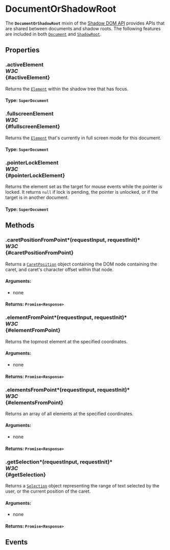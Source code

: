 # DocumentOrShadowRoot

<div class='overview'><span class="seoSummary">The <strong><code>DocumentOrShadowRoot</code></strong> mixin of the&nbsp;<a href="/en-US/docs/Web/Web_Components/Using_shadow_DOM">Shadow DOM API</a> provides APIs that are shared between documents and shadow roots. The following features are included in both <a href="/en-US/docs/Web/API/Document" title="The Document interface represents any web page loaded in the browser and serves as an entry point into the web page's content, which is the DOM tree."><code>Document</code></a> and <a href="/en-US/docs/Web/API/ShadowRoot" title="The ShadowRoot interface of the Shadow DOM API is the root node of a DOM subtree that is rendered separately from a document's main DOM tree."><code>ShadowRoot</code></a>. </span></div>

## Properties

### .activeElement <div class="specs"><i>W3C</i></div> {#activeElement}

Returns the <a href="/en-US/docs/Web/API/Element" title="Element is the most general base class from which all element objects (i.e. objects that represent elements) in a Document inherit. It only has methods and properties common to all kinds of elements. More specific classes inherit from Element."><code>Element</code></a> within the shadow tree that has focus.

#### **Type**: `SuperDocument`

### .fullscreenElement <div class="specs"><i>W3C</i></div> {#fullscreenElement}

Returns the <a href="/en-US/docs/Web/API/Element" title="Element is the most general base class from which all element objects (i.e. objects that represent elements) in a Document inherit. It only has methods and properties common to all kinds of elements. More specific classes inherit from Element."><code>Element</code></a> that's currently in full screen mode for this document.

#### **Type**: `SuperDocument`

### .pointerLockElement <div class="specs"><i>W3C</i></div> {#pointerLockElement}

Returns the element set as the target for mouse events while the pointer is locked. It returns&nbsp;<code>null</code> if lock is pending, the pointer is unlocked, or if the target is in another document.

#### **Type**: `SuperDocument`

## Methods

### .caretPositionFromPoint*(requestInput, requestInit)* <div class="specs"><i>W3C</i></div> {#caretPositionFromPoint}

Returns a <a href="/en-US/docs/Web/API/CaretPosition" title="The CaretPosition interface represents the caret position, an indicator for the text insertion point. You can get a CaretPosition using the document.caretPositionFromPoint method."><code>CaretPosition</code></a> object containing the DOM node containing the caret, and caret's character offset within that node.

#### **Arguments**:


 - none

#### **Returns**: `Promise<Response>`

### .elementFromPoint*(requestInput, requestInit)* <div class="specs"><i>W3C</i></div> {#elementFromPoint}

Returns the topmost element at the specified coordinates.

#### **Arguments**:


 - none

#### **Returns**: `Promise<Response>`

### .elementsFromPoint*(requestInput, requestInit)* <div class="specs"><i>W3C</i></div> {#elementsFromPoint}

Returns an array of all elements at the specified coordinates.

#### **Arguments**:


 - none

#### **Returns**: `Promise<Response>`

### .getSelection*(requestInput, requestInit)* <div class="specs"><i>W3C</i></div> {#getSelection}

Returns a <a href="/en-US/docs/Web/API/Selection" title="A Selection object represents the range of text selected by the user or the current position of the caret. To obtain a Selection object for examination or manipulation, call window.getSelection()."><code>Selection</code></a> object representing the range of text selected by the user, or the current position of the caret.

#### **Arguments**:


 - none

#### **Returns**: `Promise<Response>`

## Events
